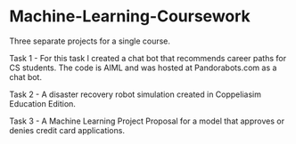 # Machine-Learning-Coursework
Three separate projects for a single course.

Task 1 - For this task I created a chat bot that recommends career paths for CS students. The code is AIML and was hosted at Pandorabots.com as a chat bot.

Task 2 - A disaster recovery robot simulation created in Coppeliasim Education Edition.

Task 3 - A Machine Learning Project Proposal for a model that approves or denies credit card applications.
